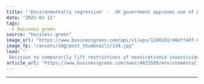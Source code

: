 ```yaml
---
title: "'Environmentally regressive' -  UK government approves use of bee-harming pesticide banned in EU"
date: "2021-01-11"
tags: 
  - business green
source: "business green"
image_url: "https://www.businessgreen.com/api/v1/wps/1240101/40eff48f-0a7e-4f06-81a2-47da7a5eb057/10/bee-pollen-185x114.jpg"
image_fp: "/assets/img/post_thumbnails/134.jpg"
lead: "
 Decision to temporarily lift restrictions of neonicotinoid insecticide on sugar beet crops prompts outcry from public and conservation groups ..."
article_url: "https://www.businessgreen.com/news/4025599/environmentally-regressive-uk-government-approves-bee-harming-pesticide-banned-eu"
---
```


---

